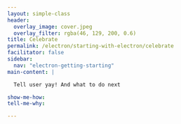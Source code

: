 ```yaml
---
layout: simple-class
header:
  overlay_image: cover.jpeg
  overlay_filter: rgba(46, 129, 200, 0.6)
title: Celebrate
permalink: /electron/starting-with-electron/celebrate
facilitator: false
sidebar:
  nav: "electron-getting-starting"
main-content: |

  Tell user yay! And what to do next

show-me-how:
tell-me-why:

---
```

